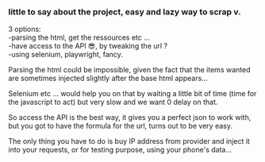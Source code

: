 ### little to say about the project, easy and lazy way to scrap v.

3 options:\
-parsing the html, get the ressources etc ...\
-have access to the API 😎, by tweaking the url ?\
-using selenium, playwright, fancy.

Parsing the html could be impossible, given the fact that the items wanted are
sometimes injected slightly after the base html appears...

Selenium etc ... would help you on that by waiting a little bit of time (time for the javascript to act)
but very slow and we want 0 delay on that.

So access the API is the best way, it gives you a perfect json to work with, but you got to have the formula for the url, turns out to be very easy.

The only thing you have to do is buy IP address from provider and inject it into your requests, or for testing purpose, using your phone's data...
